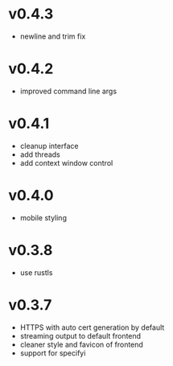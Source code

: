# v0.4.3

* newline and trim fix

# v0.4.2

* improved command line args

# v0.4.1

* cleanup interface
* add threads
* add context window control

# v0.4.0

* mobile styling

# v0.3.8

* use rustls

# v0.3.7

* HTTPS with auto cert generation by default
* streaming output to default frontend
* cleaner style and favicon of frontend
* support for specifyi